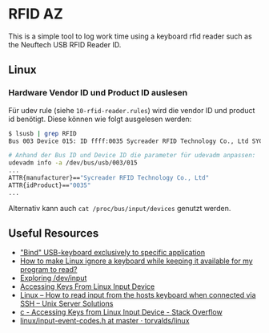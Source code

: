 # RFID AZ

This is a simple tool to log work time using a keyboard rfid reader such as the Neuftech USB RFID Reader ID.

## Linux

### Hardware Vendor ID und Product ID auslesen

Für udev rule (siehe `10-rfid-reader.rules`) wird die vendor ID und product id benötigt. Diese können wie folgt
ausgelesen werden:

```bash
$ lsusb | grep RFID
Bus 003 Device 015: ID ffff:0035 Sycreader RFID Technology Co., Ltd SYC ID&IC USB Reader

# Anhand der Bus ID und Device ID die parameter für udevadm anpassen:
udevadm info -a /dev/bus/usb/003/015
...
ATTR{manufacturer}=="Sycreader RFID Technology Co., Ltd"
ATTR{idProduct}=="0035"
...
```

Alternativ kann auch `cat /proc/bus/input/devices` genutzt werden.


## Useful Resources
* ["Bind" USB-keyboard exclusively to specific application](https://serverfault.com/questions/385260/bind-usb-keyboard-exclusively-to-specific-application/976557#976557)
* [How to make Linux ignore a keyboard while keeping it available for my program to read?](https://stackoverflow.com/questions/63478999/how-to-make-linux-ignore-a-keyboard-while-keeping-it-available-for-my-program-to)
* [Exploring /dev/input](https://thehackerdiary.wordpress.com/2017/04/21/exploring-devinput-1/)
* [Accessing Keys From Linux Input Device](https://www.faqcode4u.com/faq/16452/accessing-keys-from-linux-input-device)
* [Linux – How to read input from the hosts keyboard when connected via SSH – Unix Server Solutions](https://super-unix.com/superuser/how-to-read-input-from-the-hosts-keyboard-when-connected-via-ssh/)
* [c - Accessing Keys from Linux Input Device - Stack Overflow](https://stackoverflow.com/questions/20943322/accessing-keys-from-linux-input-device)
* [linux/input-event-codes.h at master · torvalds/linux](https://github.com/torvalds/linux/blob/master/include/uapi/linux/input-event-codes.h)